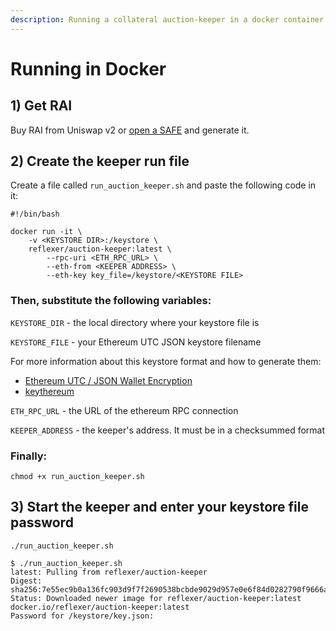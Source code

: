 ```yaml
---
description: Running a collateral auction-keeper in a docker container.
---
```


# Running in Docker

## 1) Get RAI

Buy RAI from Uniswap v2 or [open a SAFE](https://app.gitbook.com/@reflexer-labs/s/geb/pyflex/safe-management/opening-a-safe) and generate it.

## 2) Create the keeper run file

Create a file called `run_auction_keeper.sh` and paste the following code in it:

```
#!/bin/bash

docker run -it \
    -v <KEYSTORE DIR>:/keystore \
    reflexer/auction-keeper:latest \
        --rpc-uri <ETH_RPC_URL> \
        --eth-from <KEEPER ADDRESS> \
        --eth-key key_file=/keystore/<KEYSTORE FILE>
```

### Then, substitute the following variables:

`KEYSTORE_DIR` - the local directory where your keystore file is

`KEYSTORE_FILE` - your Ethereum UTC JSON keystore filename

For more information about this keystore format and how to generate them:

* [Ethereum UTC / JSON Wallet Encryption](https://wizardforcel.gitbooks.io/practical-cryptography-for-developers-book/content/symmetric-key-ciphers/ethereum-wallet-encryption.html)
* [keythereum](https://github.com/ethereumjs/keythereum)

`ETH_RPC_URL` - the URL of the ethereum RPC connection

`KEEPER_ADDRESS` - the keeper's address. It must be in a checksummed format

### Finally:

`chmod +x run_auction_keeper.sh`

## 3) Start the keeper and enter your keystore file password

`./run_auction_keeper.sh`

```
$ ./run_auction_keeper.sh
latest: Pulling from reflexer/auction-keeper
Digest: sha256:7e55ec9b0a136fc903d9f7f2690538bcbde9029d957e0e6f84d0282790f9666a
Status: Downloaded newer image for reflexer/auction-keeper:latest
docker.io/reflexer/auction-keeper:latest
Password for /keystore/key.json:
```
